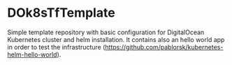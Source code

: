 # DOk8sTfTemplate

Simple template repository with basic configuration for DigitalOcean Kubernetes cluster and helm installation.
It contains also an hello world app in order to test the infrastructure (https://github.com/pablorsk/kubernetes-helm-hello-world).
